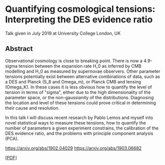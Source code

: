 # Quantifying cosmological tensions: Interpreting the DES evidence ratio

Talk given in July 2019 at University College London, UK 

## Abstract

Observational cosmology is close to breaking point. There is now a 4.9-sigma
tension between the expansion rate H_0 as inferred by CMB modelling and H_0 as
measured by supernovae observers. Other parameter tensions potentially exist
between alternative combinations of data, such as a DES and Planck (S_8 and
Omega_m), or Planck CMB and lensing (Omega_K). In these cases it is less
obvious how to quantify the level of tension in terms of "sigma", either due
to the high dimensionality of the parameter space, or the non-gaussianity of
the distributions.  Diagnosing the location and level of these tensions could
prove critical in determining their cause and resolution.

In this talk I will discuss recent research by Pablo Lemos and myself into
novel statistical ways to measure these tensions, how to quantify the number
of parameters a given experiment constrains, the calibration of the DES
evidence ratio, and the problems with principle component analysis (PCA).

https://arxiv.org/abs/1902.04029
https://arxiv.org/abs/1903.06682

[[PDF](https://github.com/williamjameshandley/talks/raw/ucl_2019/will_handley_ucl_2019.pdf)] 
